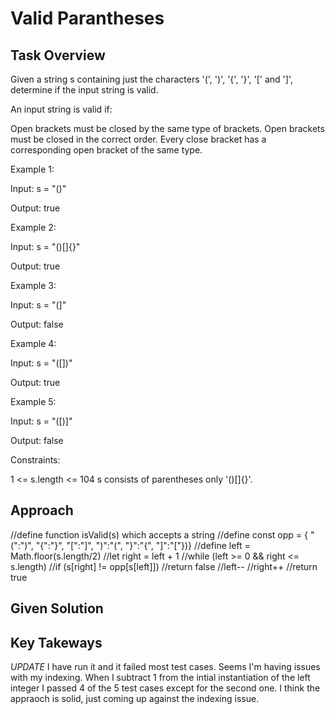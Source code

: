 # Valid Parantheses

## Task Overview

Given a string s containing just the characters '(', ')', '{', '}', '[' and ']', determine if the input string is valid.

An input string is valid if:

Open brackets must be closed by the same type of brackets.
Open brackets must be closed in the correct order.
Every close bracket has a corresponding open bracket of the same type.
 

Example 1:

Input: s = "()"

Output: true

Example 2:

Input: s = "()[]{}"

Output: true

Example 3:

Input: s = "(]"

Output: false

Example 4:

Input: s = "([])"

Output: true

Example 5:

Input: s = "([)]"

Output: false

 

Constraints:

1 <= s.length <= 104
s consists of parentheses only '()[]{}'.

## Approach
//define function isValid(s) which accepts a string
    //define const opp = { "(":")", "{":"}", "[":"]", ")":"(", "}":"{", "]":"["})}
    //define left = Math.floor(s.length/2)
    //let right = left + 1
    //while (left >= 0 && right <= s.length)
        //if (s[right] != opp[s[left]])
            //return false
        //left--
        //right++
    //return true

## Given Solution

## Key Takeways
*UPDATE* I have run it and it failed most test cases. Seems I'm having issues with my indexing. When I subtract 1 from the intial instantiation of the left integer I passed 4 of the 5 test cases except for the second one. I think the appraoch is solid, just coming up against the indexing issue.

